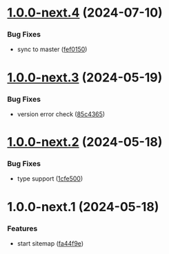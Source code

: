# [1.0.0-next.4](https://github.com/jl917/rspress-plugin-sitemap/compare/v1.0.0-next.3...v1.0.0-next.4) (2024-07-10)


### Bug Fixes

* sync to master ([fef0150](https://github.com/jl917/rspress-plugin-sitemap/commit/fef0150bb7e1cdac21c44cd6ca13e1fc58608b9c))

# [1.0.0-next.3](https://github.com/jl917/rspress-plugin-sitemap/compare/v1.0.0-next.2...v1.0.0-next.3) (2024-05-19)


### Bug Fixes

* version error check ([85c4365](https://github.com/jl917/rspress-plugin-sitemap/commit/85c43657c4c68956409ea6ee3aa559f330a88d97))

# [1.0.0-next.2](https://github.com/jl917/rspress-plugin-sitemap/compare/v1.0.0-next.1...v1.0.0-next.2) (2024-05-18)


### Bug Fixes

* type support ([1cfe500](https://github.com/jl917/rspress-plugin-sitemap/commit/1cfe500569b70adef0b0e8608d4d4c640ca48489))

# 1.0.0-next.1 (2024-05-18)


### Features

* start sitemap ([fa44f9e](https://github.com/jl917/rspress-plugin-sitemap/commit/fa44f9e53a171cc7dfa2276b4d11695f36244a56))
